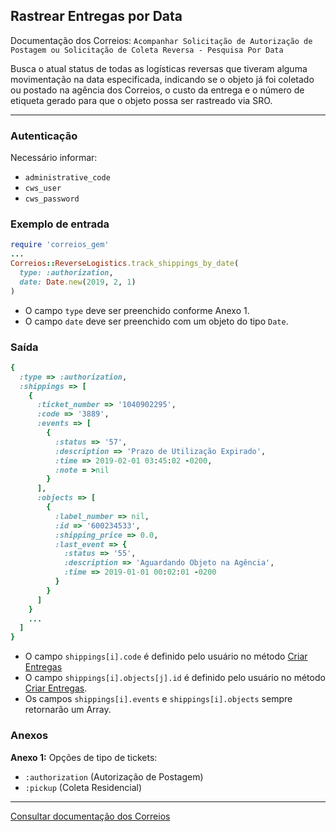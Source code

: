 ## Rastrear Entregas por Data

Documentação dos Correios: `Acompanhar Solicitação de Autorização de Postagem ou Solicitação de Coleta Reversa - Pesquisa Por Data`

Busca o atual status de todas as logísticas reversas que tiveram alguma movimentação na data especificada,
indicando se o objeto já foi coletado ou postado na agência dos Correios, o custo da entrega e o número de etiqueta 
gerado para que o objeto possa ser rastreado via SRO.

____

### Autenticação
Necessário informar:
* `administrative_code`
* `cws_user`
* `cws_password`

### Exemplo de entrada

```ruby
require 'correios_gem'
...
Correios::ReverseLogistics.track_shippings_by_date(
  type: :authorization,
  date: Date.new(2019, 2, 1)
)
```
* O campo `type` deve ser preenchido conforme Anexo 1.
* O campo `date` deve ser preenchido com um objeto do tipo `Date`.

### Saída

```ruby
{
  :type => :authorization,
  :shippings => [
    {
      :ticket_number => '1040902295',
      :code => '3889',
      :events => [
        {
          :status => '57',
          :description => 'Prazo de Utilização Expirado',
          :time => 2019-02-01 03:45:02 -0200,
          :note = >nil
        }
      ],
      :objects => [
        {
          :label_number => nil,
          :id => '600234533',
          :shipping_price => 0.0,
          :last_event => {
            :status => '55',
            :description => 'Aguardando Objeto na Agência',
            :time => 2019-01-01 00:02:01 -0200
          }
        }
      ]
    }
    ...
  ]
}
```
* O campo `shippings[i].code` é definido pelo usuário no método [Criar Entregas](CREATE_SHIPPINGS.md)
* O campo `shippings[i].objects[j].id` é definido pelo usuário no método [Criar Entregas](CREATE_SHIPPINGS.md).
* Os campos `shippings[i].events` e `shippings[i].objects` sempre retornarão um Array.

### Anexos

__Anexo 1:__
Opções de tipo de tickets:
* `:authorization` (Autorização de Postagem)
* `:pickup` (Coleta Residencial)

---

[Consultar documentação dos Correios](CORREIOS_DOCUMENT.pdf)

